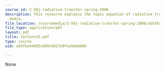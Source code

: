 ```yaml
---
course_id: 2-58j-radiative-transfer-spring-2006
description: This resource explains the topic equation of radiative transfer in participating
  media.
file_location: /coursemedia/2-58j-radiative-transfer-spring-2006/ab5fba44d95cb89c6827e9fea9dab606_lecture15.pdf
file_type: application/pdf
layout: pdf
title: lecture15.pdf
type: course
uid: ab5fba44d95cb89c6827e9fea9dab606

---
```

None